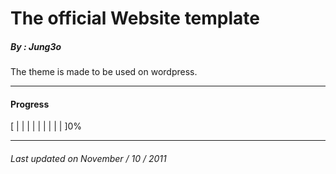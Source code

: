 # The official Website template
##### By : Jung3o

The theme is made to be used on wordpress. 
- - -
#### Progress

[ | | | | | | | | | ]0%
- - -


###### Last updated on November / 10 / 2011